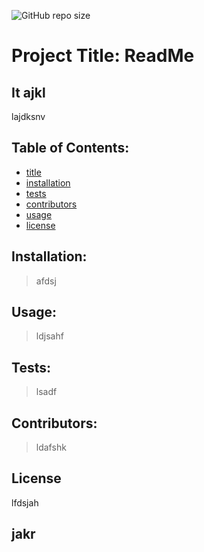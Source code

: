 

  ![GitHub repo size](https://img.shields.io/github/repo-size/MaiaBetancourt/ReadMeGenerator)

  # Project Title: ReadMe

  ## It ajkl

  lajdksnv
  ## Table of Contents:
  - [title](#title)
  - [installation](#installation)
  - [tests](#tests)
  - [contributors](#contributors)
  - [usage](#usage)
  - [license](#license)

  ## Installation:
  > afdsj

  ## Usage:
  > ldjsahf

  ## Tests:
  > lsadf

  ## Contributors:
  > ldafshk

  ## License

  lfdsjah

  ## jakr

